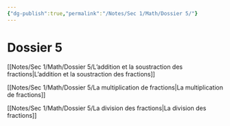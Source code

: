 ```yaml
---
{"dg-publish":true,"permalink":"/Notes/Sec 1/Math/Dossier 5/"}
---
```


# Dossier 5

[[Notes/Sec 1/Math/Dossier 5/L’addition et la soustraction des fractions\|L’addition et la soustraction des fractions]]

[[Notes/Sec 1/Math/Dossier 5/La multiplication de fractions\|La multiplication de fractions]]

[[Notes/Sec 1/Math/Dossier 5/La division des fractions\|La division des fractions]]